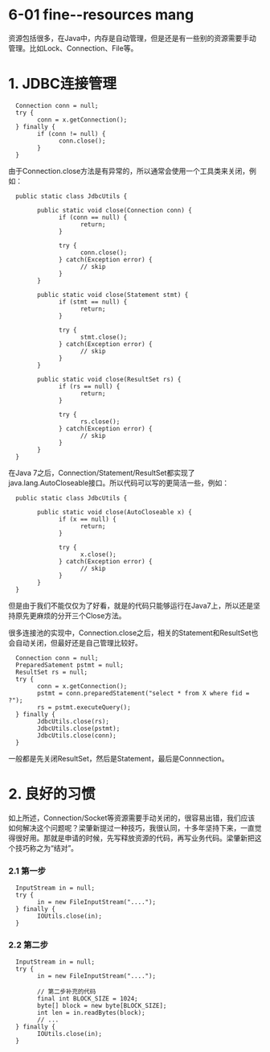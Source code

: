 # 6-01 fine--resources mang
资源包括很多，在Java中，内存是自动管理，但是还是有一些别的资源需要手动管理。比如Lock、Connection、File等。

# 1. JDBC连接管理

      Connection conn = null;
      try {
            conn = x.getConnection();
      } finally {
            if (conn != null) {
                  conn.close();
            }
      }

由于Connection.close方法是有异常的，所以通常会使用一个工具类来关闭，例如：

      public static class JdbcUtils {

            public static void close(Connection conn) {
                  if (conn == null) {
                        return;
                  }

                  try {
                        conn.close();
                  } catch(Exception error) {
                        // skip
                  }
            }

            public static void close(Statement stmt) {
                  if (stmt == null) {
                        return;
                  }

                  try {
                        stmt.close();
                  } catch(Exception error) {
                        // skip
                  }
            }

            public static void close(ResultSet rs) {
                  if (rs == null) {
                        return;
                  }

                  try {
                        rs.close();
                  } catch(Exception error) {
                        // skip
                  }
            }
      }

在Java 7之后，Connection/Statement/ResultSet都实现了java.lang.AutoCloseable接口。所以代码可以写的更简洁一些，例如：

      public static class JdbcUtils {

            public static void close(AutoCloseable x) {
                  if (x == null) {
                        return;
                  }

                  try {
                        x.close();
                  } catch(Exception error) {
                        // skip
                  }
            }
      }

但是由于我们不能仅仅为了好看，就是的代码只能够运行在Java7上，所以还是坚持原先更麻烦的分开三个Close方法。


很多连接池的实现中，Connection.close之后，相关的Statement和ResultSet也会自动关闭，但最好还是自己管理比较好。

      Connection conn = null;
      PreparedSatement pstmt = null;
      ResultSet rs = null;
      try {
            conn = x.getConnection();
            pstmt = conn.preparedStatement("select * from X where fid = ?");
            rs = pstmt.executeQuery();
      } finally {
            JdbcUtils.close(rs);
            JdbcUtils.close(pstmt);
            JdbcUtils.close(conn);
      }

一般都是先关闭ResultSet，然后是Statement，最后是Connnection。

# 2. 良好的习惯
如上所述，Connection/Socket等资源需要手动关闭的，很容易出错，我们应该如何解决这个问题呢？梁肇新提过一种技巧，我很认同，十多年坚持下来，一直觉得很好用。那就是申请的时候，先写释放资源的代码，再写业务代码。梁肇新把这个技巧称之为“结对”。

### 2.1 第一步

      InputStream in = null;
      try {
            in = new FileInputStream("....");
      } finally {
            IOUtils.close(in);
      }

### 2.2 第二步

      InputStream in = null;
      try {
            in = new FileInputStream("....");

            // 第二步补充的代码
            final int BLOCK_SIZE = 1024;
            byte[] block = new byte[BLOCK_SIZE];
            int len = in.readBytes(block);
            // ...
      } finally {
            IOUtils.close(in);
      }
